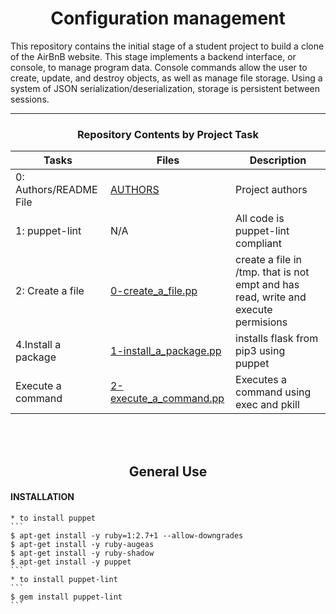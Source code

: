 <center><h1>Configuration management</h1></center>

This repository contains the initial stage of a student project to build a clone of the AirBnB website. This stage implements a backend interface, or console, to manage program data. Console commands allow the user to create, update, and destroy objects, as well as manage file storage. Using a system of JSON serialization/deserialization, storage is persistent between sessions.

---

<center><h3>Repository Contents by Project Task</h3> </center>

| Tasks | Files | Description |
| ----- | ----- | ------ |
| 0: Authors/README File | [AUTHORS](https://github.com/LynneDC/alx-system_engineering-devops/0x0A-configuration_management/blob/dev/AUTHORS) | Project authors |
| 1: puppet-lint | N/A | All code is puppet-lint compliant|
| 2: Create a file | [0-create_a_file.pp](https://github.com/LynneDC/alx-system_engineering-devops/0x0A-configuration_management/blob/dev/[0-create_a_file.pp) | create a file in /tmp. that is not empt and has read, write and execute permisions |
| 4.Install a package | [1-install_a_package.pp](https://github.com/LynneDC/alx-system_engineering-devops/0x0A-configuration_management/blob/dev/[1-install_a_package.pp]) | installs  flask from pip3 using puppet|
| Execute a command | [2-execute_a_command.pp](https://github.com/LynneDC/alx-system_engineering-devops/0x0A-configuration_management/blob/dev/[2-execute_a_command.pp]) | Executes a command using exec and pkill|
<br>
<br>
<center> <h2>General Use</h2> </center>

#### INSTALLATION
	* to install puppet
	```
	$ apt-get install -y ruby=1:2.7+1 --allow-downgrades
  	$ apt-get install -y ruby-augeas
	$ apt-get install -y ruby-shadow
	$ apt-get install -y puppet
	```
	* to install puppet-lint
	```
	$ gem install puppet-lint
	```

<br>
<br>
<br>
